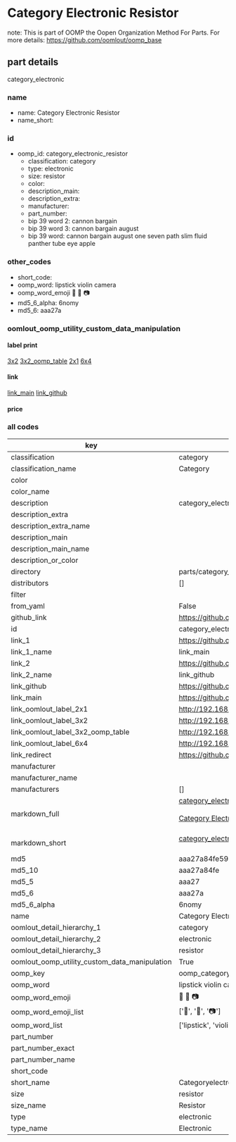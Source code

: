 # Category Electronic Resistor  

note: This is part of OOMP the Oopen Organization Method For Parts. For more details: https://github.com/oomlout/oomp_base

##  part details
  



category_electronic



### name
* name: Category Electronic Resistor
* name_short: 
### id
* oomp_id: category_electronic_resistor
  * classification: category
  * type: electronic
  * size: resistor
  * color: 
  * description_main: 
  * description_extra: 
  * manufacturer: 
  * part_number: 
  * bip 39 word 2: cannon bargain
  * bip 39 word 3: cannon bargain august
  * bip 39 word: cannon bargain august one seven path slim fluid panther tube eye apple

### other_codes
* short_code: 
* oomp_word: lipstick violin camera
* oomp_word_emoji :lipstick: :violin: :camera:
* md5_6_alpha: 6nomy
* md5_6: aaa27a






### oomlout_oomp_utility_custom_data_manipulation
#### label print
[3x2](http://192.168.1.245:1112/?label=oomp%206nomy)
[3x2_oomp_table](http://192.168.1.108:1112/?label=oomp%206nomy)
[2x1](http://192.168.1.242:1112/?label=oomp%206nomy)
[6x4](http://192.168.1.55:1112/?label=oomp%206nomy)    

#### link

[link_main](https://github.com/oomlout/oomlout_oomp_version_1_messy/tree/main/parts/category_electronic_resistor) [link_github](https://github.com/oomlout/oomlout_oomp_version_1_messy/tree/main/parts/category_electronic_resistor)                             

#### price







### all codes 
| key | value |  
| --- | --- |  
| classification | category |  
| classification_name | Category |  
| color |  |  
| color_name |  |  
| description | category_electronic |  
| description_extra |  |  
| description_extra_name |  |  
| description_main |  |  
| description_main_name |  |  
| description_or_color |   |  
| directory | parts/category_electronic_resistor |  
| distributors | [] |  
| filter |  |  
| from_yaml | False |  
| github_link | https://github.com/oomlout/oomlout_oomp_part_src/tree/main/parts/category_electronic_resistor |  
| id | category_electronic_resistor |  
| link_1 | https://github.com/oomlout/oomlout_oomp_version_1_messy/tree/main/parts/category_electronic_resistor |  
| link_1_name | link_main |  
| link_2 | https://github.com/oomlout/oomlout_oomp_version_1_messy/tree/main/parts/category_electronic_resistor |  
| link_2_name | link_github |  
| link_github | https://github.com/oomlout/oomlout_oomp_version_1_messy/tree/main/parts/category_electronic_resistor |  
| link_main | https://github.com/oomlout/oomlout_oomp_version_1_messy/tree/main/parts/category_electronic_resistor |  
| link_oomlout_label_2x1 | http://192.168.1.242:1112/?label=oomp%206nomy |  
| link_oomlout_label_3x2 | http://192.168.1.245:1112/?label=oomp%206nomy |  
| link_oomlout_label_3x2_oomp_table | http://192.168.1.108:1112/?label=oomp%206nomy |  
| link_oomlout_label_6x4 | http://192.168.1.55:1112/?label=oomp%206nomy |  
| link_redirect | https://github.com/oomlout/oomlout_oomp_version_1_messy/tree/main/parts/category_electronic_resistor |  
| manufacturer |  |  
| manufacturer_name |  |  
| manufacturers | [] |  
| markdown_full | [category_electronic_resistor](none)<br>[](none)<br>[Category Electronic Resistor](none)<br><br> |  
| markdown_short | [category_electronic_resistor](none)<br><br> |  
| md5 | aaa27a84fe59b97a83e259aa1e44a90b |  
| md5_10 | aaa27a84fe |  
| md5_5 | aaa27 |  
| md5_6 | aaa27a |  
| md5_6_alpha | 6nomy |  
| name | Category Electronic Resistor |  
| oomlout_detail_hierarchy_1 | category |  
| oomlout_detail_hierarchy_2 | electronic |  
| oomlout_detail_hierarchy_3 | resistor |  
| oomlout_oomp_utility_custom_data_manipulation | True |  
| oomp_key | oomp_category_electronic_resistor |  
| oomp_word | lipstick violin camera |  
| oomp_word_emoji | :lipstick: :violin: :camera: |  
| oomp_word_emoji_list | [':lipstick:', ':violin:', ':camera:'] |  
| oomp_word_list | ['lipstick', 'violin', 'camera'] |  
| part_number |  |  
| part_number_exact |  |  
| part_number_name |  |  
| short_code |  |  
| short_name | Categoryelectronic |  
| size | resistor |  
| size_name | Resistor |  
| type | electronic |  
| type_name | Electronic |  
